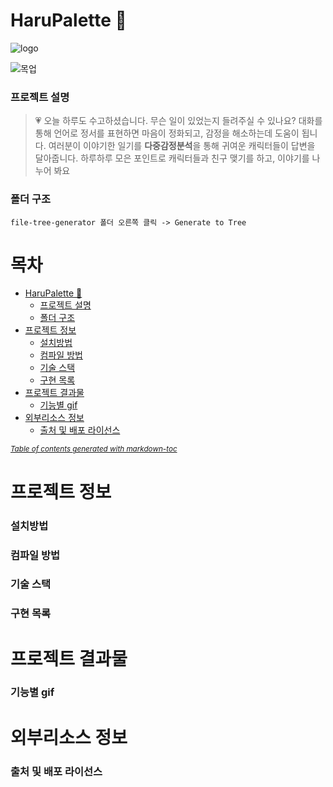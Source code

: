 # HaruPalette 🎨
![logo](https://user-images.githubusercontent.com/55950992/230177770-c2362c56-9f90-45ed-8740-a1ae72aca76f.png)

![목업](https://user-images.githubusercontent.com/55950992/230185259-c0709622-89d2-4dc0-861d-31af079a8acd.png)

### 프로젝트 설명
> 💗 오늘 하루도 수고하셨습니다. 무슨 일이 있었는지 들려주실 수 있나요?
> 대화를 통해 언어로 정서를 표현하면 마음이 정화되고, 감정을 해소하는데 도움이 됩니다. 
> 여러분이 이야기한 일기를 **다중감정분석**을 통해 귀여운 캐릭터들이 답변을 달아줍니다. 
> 하루하루 모은 포인트로 캐릭터들과 친구 맺기를 하고, 이야기를 나누어 봐요


### 폴더 구조
```
file-tree-generator 폴더 오른쪽 클릭 -> Generate to Tree
```

# 목차

- [HaruPalette 🎨](#harupalette---)
    + [프로젝트 설명](#-------)
    + [폴더 구조](#-----)
- [프로젝트 정보](#-------)
    + [설치방법](#----)
    + [컴파일 방법](#------)
    + [기술 스택](#-----)
    + [구현 목록](#-----)
- [프로젝트 결과물](#--------)
    + [기능별 gif](#----gif)
- [외부리소스 정보](#--------)
    + [출처 및 배포 라이선스](#------------)

<small><i><a href='http://ecotrust-canada.github.io/markdown-toc/'>Table of contents generated with markdown-toc</a></i></small>

# 프로젝트 정보

### 설치방법

### 컴파일 방법

### 기술 스택

### 구현 목록

# 프로젝트 결과물

### 기능별 gif

# 외부리소스 정보

### 출처 및 배포 라이선스
